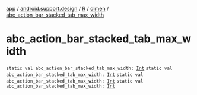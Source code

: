 [app](../../../index.md) / [android.support.design](../../index.md) / [R](../index.md) / [dimen](index.md) / [abc_action_bar_stacked_tab_max_width](.)

# abc_action_bar_stacked_tab_max_width

`static val abc_action_bar_stacked_tab_max_width: `[`Int`](https://kotlinlang.org/api/latest/jvm/stdlib/kotlin/-int/index.html)
`static val abc_action_bar_stacked_tab_max_width: `[`Int`](https://kotlinlang.org/api/latest/jvm/stdlib/kotlin/-int/index.html)
`static val abc_action_bar_stacked_tab_max_width: `[`Int`](https://kotlinlang.org/api/latest/jvm/stdlib/kotlin/-int/index.html)
`static val abc_action_bar_stacked_tab_max_width: `[`Int`](https://kotlinlang.org/api/latest/jvm/stdlib/kotlin/-int/index.html)